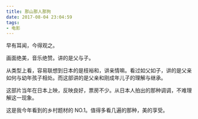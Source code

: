 ```yaml
---
title: 那山那人那狗
date: 2017-08-04 23:04:59
tags:
- 电影
---
```


早有耳闻，今得观之。

画面绝美，音乐绝赞。讲的是父与子。

从类型上看，容易联想到日本的是枝裕和，讲亲情嘛。看过如父如子，讲的是父亲如何与幼年孩子相处。而这部讲的是父亲和刚成年儿子的理解与继承。

这部片当年在日本上映，反映良好，票房不少。从日本人拍出的那种调调，不难理解这一现象。

这是我今年看到的乡村题材的 NO.1。值得多看几遍的那种，美的享受。
